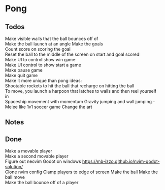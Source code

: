 # Pong

## Todos
Make visible walls that the ball bounces off of  
Make the ball launch at an angle
Make the goals  
Count score on scoring the goal  
Reset the ball to the middle of the screen on start and goal scored  
Make UI to control show win game  
Make UI control to show start a game  
Make pause game  
Make quit game  
Make it more unique than pong ideas:  
    Shootable rockets to hit the ball that recharge on hitting the ball  
    To move, you launch a harpoon that latches to walls and then reel yourself in  
    Spaceship movement with momentum
    Gravity jumping and wall jumping
        - Melee like 1v1 soccer game
    Change the art  

## Notes

## Done
Make a movable player  
Make a second movable player  
Figure out neovim Godot on windows
    https://mb-izzo.github.io/nvim-godot-solution/  
Clone nvim config
Clamp players to edge of screen
Make the ball
Make the ball move  
Make the ball bounce off of a player  
